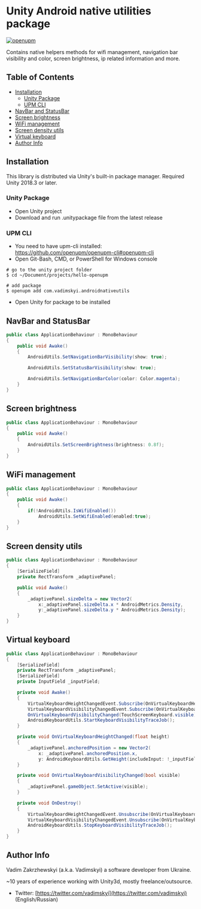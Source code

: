 # Unity Android native utilities package
[![openupm](https://img.shields.io/npm/v/com.vadimskyi.androidnativeutils?label=openupm&registry_uri=https://package.openupm.com)](https://openupm.com/packages/com.vadimskyi.androidnativeutils/)

Contains native helpers methods for wifi management, navigation bar visibility and color, screen brightness, ip related information and more.

## Table of Contents

- [Installation](#installation)
    - [Unity Package](#unity-package)
    - [UPM CLI](#upm-cli)
- [NavBar and StatusBar](#navbar-and-statusbar)
- [Screen brightness](#screen-brightness)
- [WiFi management](#wifi-management)
- [Screen density utils](#screen-density-utils)
- [Virtual keyboard](#virtual-keyboard)
- [Author Info](#author-info)

## Installation

This library is distributed via Unity's built-in package manager. Required Unity 2018.3 or later.

### Unity Package
- Open Unity project
- Download and run .unitypackage file from the latest release

### UPM CLI
- You need to have upm-cli installed: https://github.com/openupm/openupm-cli#openupm-cli
- Open Git-Bash, CMD, or PowerShell for Windows console
```console
# go to the unity project folder
$ cd ~/Document/projects/hello-openupm

# add package
$ openupm add com.vadimskyi.androidnativeutils
```
- Open Unity for package to be installed

## NavBar and StatusBar
    
```csharp
public class ApplicationBehaviour : MonoBehaviour
{
    public void Awake()
    {
        AndroidUtils.SetNavigationBarVisibility(show: true);

        AndroidUtils.SetStatusBarVisibility(show: true);

        AndroidUtils.SetNavigationBarColor(color: Color.magenta);
    }
}
```

## Screen brightness
    
```csharp
public class ApplicationBehaviour : MonoBehaviour
{
    public void Awake()
    {
        AndroidUtils.SetScreenBrightness(brightness: 0.8f);
    }
}
```

## WiFi management
    
```csharp
public class ApplicationBehaviour : MonoBehaviour
{
    public void Awake()
    {
        if(!AndroidUtils.IsWifiEnabled())
            AndroidUtils.SetWifiEnabled(enabled:true);
    }
}
```

## Screen density utils
    
```csharp
public class ApplicationBehaviour : MonoBehaviour
{
    [SerializeField]
    private RectTransform _adaptivePanel;

    public void Awake()
    {
        _adaptivePanel.sizeDelta = new Vector2(
            x:_adaptivePanel.sizeDelta.x * AndroidMetrics.Density, 
            y:_adaptivePanel.sizeDelta.y * AndroidMetrics.Density);
    }
}
```

## Virtual keyboard
    
```csharp
public class ApplicationBehaviour : MonoBehaviour
{
    [SerializeField]
    private RectTransform _adaptivePanel;
    [SerializeField]
    private InputField _inputField;

    private void Awake()
    {
        VirtualKeyboardHeightChangedEvent.Subscribe(OnVirtualKeyboardHeightChanged);
        VirtualKeyboardVisibilityChangedEvent.Subscribe(OnVirtualKeyboardVisibilityChanged);
        OnVirtualKeyboardVisibilityChanged(TouchScreenKeyboard.visible);
        AndroidKeyboardUtils.StartKeyboardVisibilityTraceJob();
    }

    private void OnVirtualKeyboardHeightChanged(float height)
    {
        _adaptivePanel.anchoredPosition = new Vector2(
            x: _adaptivePanel.anchoredPosition.x,
            y: AndroidKeyboardUtils.GetHeight(includeInput: !_inputField.shouldHideMobileInput));
    }

    private void OnVirtualKeyboardVisibilityChanged(bool visible)
    {
        _adaptivePanel.gameObject.SetActive(visible);
    }

    private void OnDestroy()
    {
        VirtualKeyboardHeightChangedEvent.Unsubscribe(OnVirtualKeyboardHeightChanged);
        VirtualKeyboardVisibilityChangedEvent.Unsubscribe(OnVirtualKeyboardVisibilityChanged);
        AndroidKeyboardUtils.StopKeyboardVisibilityTraceJob();
    }
}
```


## Author Info

Vadim Zakrzhewskyi (a.k.a. Vadimskyi) a software developer from Ukraine.

~10 years of experience working with Unity3d, mostly freelance/outsource.

* Twitter: [https://twitter.com/vadimskyi](https://twitter.com/vadimskyi) (English/Russian)
